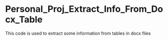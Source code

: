 # Personal_Proj_Extract_Info_From_Docx_Table
This code is used to extract some information from tables in docx files
